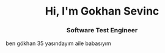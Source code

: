 <img src="">

<h1 align="center">Hi, I'm Gokhan Sevinc</h1>

<h3 align="center">Software Test Engineer</h3>

<p align="justify">ben gökhan 35 yasındayım aile babasıyım</p>

